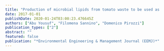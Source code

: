 ```yaml
---
title: "Production of microbial lipids from tomato waste to be used as feedstock for biodiesel"
date: 2017-01-01
publishDate: 2020-01-24T03:00:23.476645Z
authors: ["Abu Yousuf", "Filomena Sannino", "Domenico Pirozzi"]
publication_types: ["2"]
abstract: ""
featured: false
publication: "*Environmental Engineering & Management Journal (EEMJ)*"
---
```


